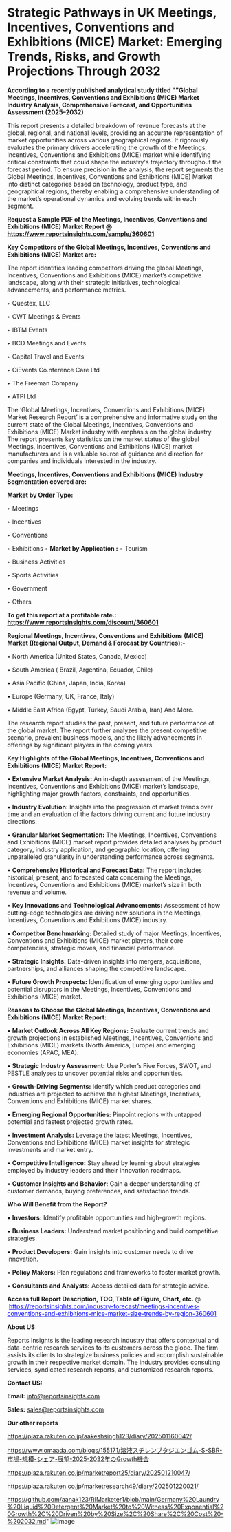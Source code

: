 # Strategic Pathways in UK Meetings, Incentives, Conventions and Exhibitions (MICE) Market: Emerging Trends, Risks, and Growth Projections Through 2032

<strong>According to a recently published analytical study titled ""Global Meetings, Incentives, Conventions and Exhibitions (MICE) Market Industry Analysis, Comprehensive Forecast, and Opportunities Assessment (2025–2032)</strong>

This report presents a detailed breakdown of revenue forecasts at the global, regional, and national levels, providing an accurate representation of market opportunities across various geographical regions. It rigorously evaluates the primary drivers accelerating the growth of the Meetings, Incentives, Conventions and Exhibitions (MICE) market while identifying critical constraints that could shape the industry's trajectory throughout the forecast period. To ensure precision in the analysis, the report segments the Global Meetings, Incentives, Conventions and Exhibitions (MICE) Market into distinct categories based on technology, product type, and geographical regions, thereby enabling a comprehensive understanding of the market’s operational dynamics and evolving trends within each segment.

<strong>Request a Sample PDF of the Meetings, Incentives, Conventions and Exhibitions (MICE) Market Report </strong><strong>@<a href=https://www.reportsinsights.com/sample/360601 style=color:#0000ff;> https://www.reportsinsights.com/sample/360601</a></strong></font>

<strong>Key Competitors of the Global Meetings, Incentives, Conventions and Exhibitions (MICE) Market are:</strong>

The report identifies leading competitors driving the global Meetings, Incentives, Conventions and Exhibitions (MICE) market’s competitive landscape, along with their strategic initiatives, technological advancements, and performance metrics.

‣ Questex, LLC

‣ CWT Meetings & Events

‣ IBTM Events

‣ BCD Meetings and Events

‣ Capital Travel and Events

‣ CiEvents
 Co.nference Care Ltd

‣ The Freeman Company

‣ ATPI Ltd

The ‘Global Meetings, Incentives, Conventions and Exhibitions (MICE) Market Research Report’ is a comprehensive and informative study on the current state of the Global Meetings, Incentives, Conventions and Exhibitions (MICE) Market industry with emphasis on the global industry. The report presents key statistics on the market status of the global Meetings, Incentives, Conventions and Exhibitions (MICE) market manufacturers and is a valuable source of guidance and direction for companies and individuals interested in the industry.

<strong>Meetings, Incentives, Conventions and Exhibitions (MICE) Industry Segmentation covered are:</strong>

<strong>Market by Order Type: </strong>

‣ Meetings

‣ Incentives

‣ Conventions

‣ Exhibitions
‣ 
<strong>Market by Application :</strong>
‣ Tourism

‣ Business Activities

‣ Sports Activities

‣ Government

‣ Others

<strong>To get this report at a profitable rate.: <a href=https://www.reportsinsights.com/discount/360601 style=color:#0000ff;>https://www.reportsinsights.com/discount/360601</a></strong></font>

<strong>Regional Meetings, Incentives, Conventions and Exhibitions (MICE) Market (Regional Output, Demand &amp; Forecast by Countries):-</strong>

• North America (United States, Canada, Mexico)

• South America ( Brazil, Argentina, Ecuador, Chile)

• Asia Pacific (China, Japan, India, Korea)

• Europe (Germany, UK, France, Italy)

• Middle East Africa (Egypt, Turkey, Saudi Arabia, Iran) And More.

The research report studies the past, present, and future performance of the global market. The report further analyzes the present competitive scenario, prevalent business models, and the likely advancements in offerings by significant players in the coming years.

<strong>Key Highlights of the Global Meetings, Incentives, Conventions and Exhibitions (MICE) Market Report:</strong>

• <strong>Extensive Market Analysis:</strong> An in-depth assessment of the Meetings, Incentives, Conventions and Exhibitions (MICE) market’s landscape, highlighting major growth factors, constraints, and opportunities.

• <strong>Industry Evolution:</strong> Insights into the progression of market trends over time and an evaluation of the factors driving current and future industry directions.

• <strong>Granular Market Segmentation:</strong> The Meetings, Incentives, Conventions and Exhibitions (MICE) market report provides detailed analyses by product category, industry application, and geographic location, offering unparalleled granularity in understanding performance across segments.

• <strong>Comprehensive Historical and Forecast Data:</strong> The report includes historical, present, and forecasted data concerning the Meetings, Incentives, Conventions and Exhibitions (MICE) market’s size in both revenue and volume.

• <strong>Key Innovations and Technological Advancements:</strong> Assessment of how cutting-edge technologies are driving new solutions in the Meetings, Incentives, Conventions and Exhibitions (MICE) industry.

• <strong>Competitor Benchmarking:</strong> Detailed study of major Meetings, Incentives, Conventions and Exhibitions (MICE) market players, their core competencies, strategic moves, and financial performance.

• <strong>Strategic Insights:</strong> Data-driven insights into mergers, acquisitions, partnerships, and alliances shaping the competitive landscape.

• <strong>Future Growth Prospects:</strong> Identification of emerging opportunities and potential disruptors in the Meetings, Incentives, Conventions and Exhibitions (MICE) market.

<strong>Reasons to Choose the Global Meetings, Incentives, Conventions and Exhibitions (MICE) Market Report:</strong>

• <strong>Market Outlook Across All Key Regions:</strong> Evaluate current trends and growth projections in established Meetings, Incentives, Conventions and Exhibitions (MICE) markets (North America, Europe) and emerging economies (APAC, MEA).

• <strong>Strategic Industry Assessment:</strong> Use Porter’s Five Forces, SWOT, and PESTLE analyses to uncover potential risks and opportunities.

• <strong>Growth-Driving Segments:</strong> Identify which product categories and industries are projected to achieve the highest Meetings, Incentives, Conventions and Exhibitions (MICE) market shares.

• <strong>Emerging Regional Opportunities:</strong> Pinpoint regions with untapped potential and fastest projected growth rates.

• <strong>Investment Analysis:</strong> Leverage the latest Meetings, Incentives, Conventions and Exhibitions (MICE) market insights for strategic investments and market entry.

• <strong>Competitive Intelligence:</strong> Stay ahead by learning about strategies employed by industry leaders and their innovation roadmaps.

• <strong>Customer Insights and Behavior:</strong> Gain a deeper understanding of customer demands, buying preferences, and satisfaction trends.

<strong>Who Will Benefit from the Report?</strong>

• <strong>Investors:</strong> Identify profitable opportunities and high-growth regions.

• <strong>Business Leaders:</strong> Understand market positioning and build competitive strategies.

• <strong>Product Developers:</strong> Gain insights into customer needs to drive innovation.

• <strong>Policy Makers:</strong> Plan regulations and frameworks to foster market growth.

• <strong>Consultants and Analysts:</strong> Access detailed data for strategic advice.
</ul>
<strong>Access full Report Description, TOC, Table of Figure, Chart, etc. </strong>@  <a href=https://reportsinsights.com/industry-forecast/meetings-incentives-conventions-and-exhibitions-mice-market-size-trends-by-region-360601 style=color:#0000ff;>https://reportsinsights.com/industry-forecast/meetings-incentives-conventions-and-exhibitions-mice-market-size-trends-by-region-360601</a></font>

<strong><strong>About US</strong>:</strong>

Reports Insights is the leading research industry that offers contextual and data-centric research services to its customers across the globe. The firm assists its clients to strategize business policies and accomplish sustainable growth in their respective market domain. The industry provides consulting services, syndicated research reports, and customized research reports.

<strong>Contact US:</strong>

<p class=""""><b>Email:</b> <a href=mailto:info@reportsinsights.com>info@reportsinsights.com</a></p>
<p class=""""><b>Sales:</b> <a href=mailto:sales@reportsinsights.com>sales@reportsinsights.com</a></p>

<strong>Our other reports</strong>

<a href=https://plaza.rakuten.co.jp/aakeshsingh123/diary/202501160042/>https://plaza.rakuten.co.jp/aakeshsingh123/diary/202501160042/</a>

<a href=https://www.omaada.com/blogs/155171/溶液スチレンブタジエンゴム-S-SBR-市場-規模-シェア-展望-2025-2032年のGrowth機会>https://www.omaada.com/blogs/155171/溶液スチレンブタジエンゴム-S-SBR-市場-規模-シェア-展望-2025-2032年のGrowth機会</a>

<a href=https://plaza.rakuten.co.jp/marketreport25/diary/202501210047/>https://plaza.rakuten.co.jp/marketreport25/diary/202501210047/</a>

<a href=https://plaza.rakuten.co.jp/marketresearch49/diary/202501220021/>https://plaza.rakuten.co.jp/marketresearch49/diary/202501220021/</a>

<a href=https://github.com/aanak123/RIMarketer1/blob/main/Germany%20Laundry%20Liquid%20Detergent%20Market%20to%20Witness%20Exponential%20Growth%2C%20Driven%20by%20Size%2C%20Share%2C%20Cost%20-%202032.md>https://github.com/aanak123/RIMarketer1/blob/main/Germany%20Laundry%20Liquid%20Detergent%20Market%20to%20Witness%20Exponential%20Growth%2C%20Driven%20by%20Size%2C%20Share%2C%20Cost%20-%202032.md</a>"
![image](https://github.com/user-attachments/assets/321cbecf-fb40-443f-b446-0a072009c32e)
